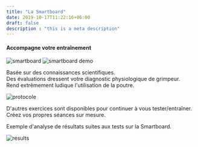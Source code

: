 ```yaml
---
title: "La Smartboard"
date: 2019-10-17T11:22:16+06:00
draft: false
description : "this is a meta description"
---
```


#### Accompagne votre entraînement

<img src="../images/smartboard-1.JPG" alt="smartboard" class="img-fluid">

<img src="../images/smartboard-2.JPG" alt="smartboard demo" class="img-fluid">

Basée sur des connaissances scientifiques.  
Des évaluations dressent votre diagnostic physiologique de grimpeur.  
Rend extrêmement ludique l'utilisation de la poutre. 

<img src="../images/protocole_example.png" alt="protocole" class="img-fluid">

D'autres exercices sont disponibles pour continuer à vous tester/entraîner.  
Créez vos propres séances sur mesure.  

Exemple d'analyse de résultats suites aux tests sur la Smartboard.

<img src="../images/results_smartboard.png" alt="results" class="img-fluid">

